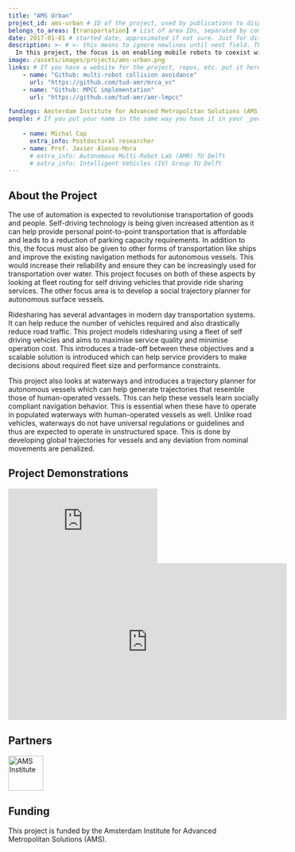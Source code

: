 ```yaml
---
title: "AMS Urban"
project_id: ams-urban # ID of the project, used by publications to display in this project.
belongs_to_areas: [transportation] # List of area IDs, separated by commas.
date: 2017-01-01 # started date, approximated if not sure. Just for display purposes and ordering
description: >- # >- this means to ignore newlines until next field. This is the project description, displayed in the project's card"
  In this project, the focus is on enabling mobile robots to coexist with humans by developing novel control and communication methods to demonstrate safe motion in dynamic environments. These methods are then tested in real-life situations using autonomous boats navigating in canals and autonomous cars which will drive in an urban environment.  
image: /assets/images/projects/ams-urban.png
links: # If you have a website for the project, repos, etc. put it here.
    - name: "Github: multi-robot collision avoidance"
      url: "https://github.com/tud-amr/mrca_vc"
    - name: "Github: MPCC implementation"
      url: "https://github.com/tud-amr/amr-lmpcc"

fundings: Amsterdam Institute for Advanced Metropolitan Solutions (AMS).
people: # If you put your name in the same way you have it in your _people entry, your preferred link will be added. extra_info is optional.
    
    - name: Michal Cap
      extra_info: Postdoctoral researcher
    - name: Prof. Javier Alonso-Mora
      # extra_info: Autonomous Multi-Robot Lab (AMR) TU Delft
      # extra_info: Intelligent Vehicles (IV) Group TU Delft
---
```

<!-- Here you put the main body of the page, in markdown. You can also mix in html, or change this .md to .html -->
<!-- The fields of People, Funding, Links and Publications will be generated automatically -->

## About the Project

The use of automation is expected to revolutionise transportation of goods and people. Self-driving technology is being given increased attention as it can help provide personal point-to-point transportation that is affordable and leads to a reduction of parking capacity requirements. In addition to this, the focus must also be given to other forms of transportation like ships and improve the existing navigation methods for autonomous vessels. This would increase their reliability and ensure they can be increasingly used for transportation over water. This project focuses on both of these aspects by looking at fleet routing for self driving vehicles that provide ride sharing services. The other focus area is to develop a social trajectory planner for autonomous surface vessels. 

Ridesharing has several advantages in modern day transportation systems. It can help reduce the number of vehicles required and also drastically reduce road traffic. This project models ridesharing using a fleet of self driving vehicles and aims to maximise service quality and minimise operation cost. This introduces a trade-off between these objectives and a scalable solution is introduced which can help service providers to make decisions about required fleet size and performance constraints. 

This project also looks at waterways and introduces a trajectory planner for autonomous vessels which can help generate trajectories that resemble those of human-operated vessels. This can help these vessels learn socially compliant navigation behavior. This is essential when these have to operate in populated waterways with human-operated vessels as well. Unlike road vehicles, waterways do not have universal regulations or guidelines and thus are expected to operate in unstructured space. This is done by developing global trajectories for vessels and any deviation from nominal movements are penalized. 

## Project Demonstrations

<div class="video-wrapper ratio ratio-16x9"> 
  <iframe src="https://www.youtube.com/embed/i8HRGeOmcH4?si=KPr0cvrksuNYPG1G&mute=1" title="YouTube video player" frameborder="0" allow="accelerometer; autoplay; clipboard-write; encrypted-media; gyroscope; picture-in-picture; web-share" referrerpolicy="strict-origin-when-cross-origin" allowfullscreen></iframe>
</div>
<div class="video-wrapper ratio ratio-16x9">  
  <iframe width="560" height="315" src="https://www.youtube.com/embed/crGTsiiilHo?si=rPH4SBRroHrIKA_4&mute=1" title="YouTube video player" frameborder="0" allow="accelerometer; autoplay; clipboard-write; encrypted-media; gyroscope; picture-in-picture; web-share" referrerpolicy="strict-origin-when-cross-origin" allowfullscreen>
  </iframe>
</div>

## Partners

<div class="d-flex flex-row gap-2 flex-wrap justify-content-evenly mb-4 mt-4">
  <a itemprop="url" href="https://www.ams-institute.org/">
  <img class="img-flex" height="70" src="{% include fix_link.html link='/assets/images/projects/trilogy/ams.png' %}" alt="AMS Institute">
  </a>
</div>

## Funding

This project is funded by the Amsterdam Institute for Advanced Metropolitan Solutions (AMS).
